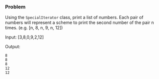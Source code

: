 ### Problem
Using the `SpecialIterator` class, print a list of numbers. Each pair of
numbers will represent a scheme to print the second number of the pair
n times. (e.g. [n, 8, n, 9, n, 12])

Input: [3,8,0,9,2,12]

Output:
```
8
8
8
12
12
```